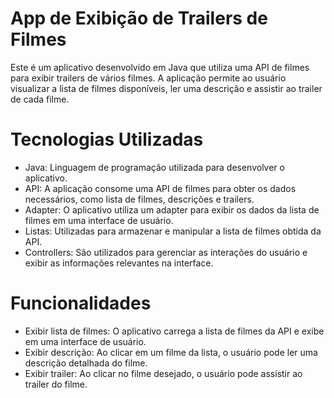  # App de Exibição de Trailers de Filmes
Este é um aplicativo desenvolvido em Java que utiliza uma API de filmes para exibir trailers de vários filmes. A aplicação permite ao usuário visualizar a lista de filmes disponíveis, ler uma descrição e assistir ao trailer de cada filme.

# Tecnologias Utilizadas
- Java: Linguagem de programação utilizada para desenvolver o aplicativo.
- API: A aplicação consome uma API de filmes para obter os dados necessários, como lista de filmes, descrições e trailers.
- Adapter: O aplicativo utiliza um adapter para exibir os dados da lista de filmes em uma interface de usuário.
- Listas: Utilizadas para armazenar e manipular a lista de filmes obtida da API.
- Controllers: São utilizados para gerenciar as interações do usuário e exibir as informações relevantes na interface.
# Funcionalidades
- Exibir lista de filmes: O aplicativo carrega a lista de filmes da API e exibe em uma interface de usuário.
- Exibir descrição: Ao clicar em um filme da lista, o usuário pode ler uma descrição detalhada do filme.
- Exibir trailer: Ao clicar no filme desejado, o usuário pode assistir ao trailer do filme.


